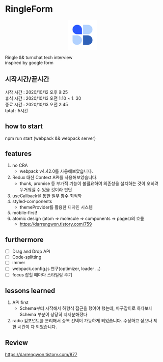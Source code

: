 # RingleForm  
<p align="center">
   <img src="public/favicon-96x96.png" alg="logo" />
</p>

Ringle && turnchat tech interview  
inspired by google form  

## 시작시간/끝시간

시작 시간 : 2020/10/12 오후 9:25  
휴식 시간 : 2020/10/13 오전 1:10 ~ 1: 30  
종료 시간 : 2020/10/13 오전 2:45  
total : 5시간

## how to start  

npm run start (webpack && webpack server)

## features  
1. no CRA  
   - webpack v4.42.0를 사용해보았습니다.
2. Redux 대신 Context API를 사용해보았습니다.
   - thunk, promise 등 부가적 기능이 불필요하여 의존성을 설치하는 것이 오히려 무거워질 수 있을 것이라 판단
3. useCallback을 통한 일부 함수 최적화
4. styled-components
   - themeProvider를 활용한 디자인 시스템
5. mobile-first!
6. atomic design (atom => molecule => components => pages)의 흐름
   - https://darrengwon.tistory.com/759

## furthermore
- [ ] Drag and Drop API  
- [ ] Code-splitting  
- [ ] immer  
- [ ] webpack.config.js 연구(optimizer, loader ...)  
- [ ] focus 잡힐 때마다 스타일링 주기  

## lessons learned  

1. API first
     - Schema부터 시작해서 하향식 접근을 했어야 했는데, 마구잡이로 하다보니 Schema 부분이 상당히 지저분해졌다  
2. radio 컴포넌트를 분리해서 중복 선택이 가능하게 되었습니다. 수정하고 싶으나 제한 시간이 다 되었습니다.  

## Review

https://darrengwon.tistory.com/877  
